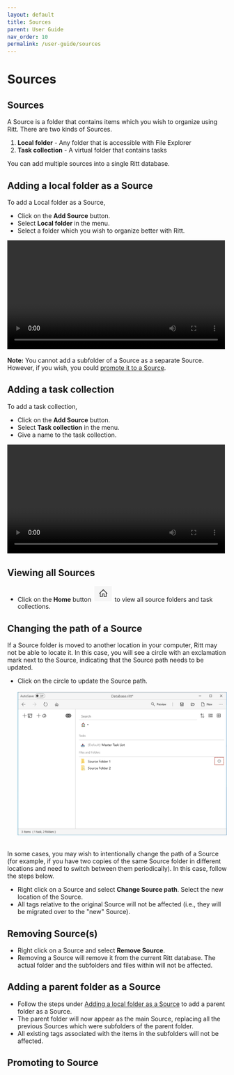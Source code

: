 ```yaml
---
layout: default
title: Sources
parent: User Guide
nav_order: 10
permalink: /user-guide/sources
---
```


# Sources

## Sources

A Source is a folder that contains items which you wish to organize using Ritt. There are two kinds of Sources.

1. **Local folder** - Any folder that is accessible with File Explorer
1. **Task collection** - A virtual folder that contains tasks

You can add multiple sources into a single Ritt database.

## Adding a local folder as a Source

To add a Local folder as a Source,

- Click on the **Add Source** button.
- Select **Local folder** in the menu. 
- Select a folder which you wish to organize better with Ritt.

<video autoplay loop width="500" controls>
  <source src="/img/MOV-Add-New-Source.mov" type="video/mp4">
</video>

**Note:** You cannot add a subfolder of a Source as a separate Source. However, if you wish, you could [promote it to a Source](#promoting-to-source).


## Adding a task collection

To add a task collection,

- Click on the **Add Source** button.
- Select **Task collection** in the menu.
- Give a name to the task collection.

<video autoplay loop width="500" controls>
  <source src="/img/MOV-Add-Task-Collection.mov" type="video/mp4">
</video>


## Viewing all Sources

- Click on the **Home** button <img src="../img/Button-Home.PNG" alt="Home Button" width="40" style="padding: 0px 3px 0px 3px"/> to view all source folders and task collections.


## Changing the path of a Source

If a Source folder is moved to another location in your computer, Ritt may not be able to locate it. In this case, you will see a circle with an exclamation mark next to the Source, indicating that the Source path needs to be updated. 
- Click on the circle to update the Source path.<br/><br/>![Please Update Source path](/img/Please-Update-Source-path.png) <br/><br/>


In some cases, you may wish to intentionally change the path of a Source (for example, if you have two copies of the same Source folder in different locations and need to switch between them periodically). In this case, follow the steps below.

- Right click on a Source and select **Change Source path**. Select the new location of the Source.
- All tags relative to the original Source will not be affected (i.e., they will be migrated over to the "new" Source).


## Removing Source(s)

- Right click on a Source and select **Remove Source**.
- Removing a Source will remove it from the current Ritt database. The actual folder and the subfolders and files within will not be affected.


## Adding a parent folder as a Source

- Follow the steps under [Adding a local folder as a Source](#adding-a-local-folder-as-a-source) to add a parent folder as a Source.
- The parent folder will now appear as the main Source, replacing all the previous Sources which were subfolders of the parent folder.
- All existing tags associated with the items in the subfolders will not be affected.


## Promoting to Source







